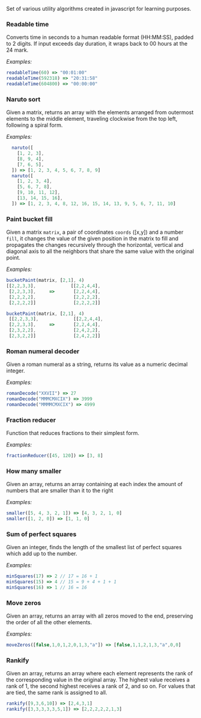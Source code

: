 Set of various utility algorithms created in javascript for learning purposes.

### Readable time

Converts time in seconds to a human readable format (HH:MM:SS), padded to 2 digits.
If input exceeds day duration, it wraps back to 00 hours at the 24 mark.

_Examples:_

```javascript
readableTime(60) => "00:01:00"
readableTime(592318) => "20:31:58"
readableTime(604800) => "00:00:00"
```

### Naruto sort

Given a matrix, returns an array with the elements arranged from outermost elements to the middle element, traveling clockwise from the top left, following a spiral form.

_Examples:_

```javascript
  naruto([
    [1, 2, 3],
    [8, 9, 4],
    [7, 6, 5],
  ]) => [1, 2, 3, 4, 5, 6, 7, 8, 9]
  naruto([
    [1, 2, 3, 4],
    [5, 6, 7, 8],
    [9, 10, 11, 12],
    [13, 14, 15, 16],
  ]) => [1, 2, 3, 4, 8, 12, 16, 15, 14, 13, 9, 5, 6, 7, 11, 10]
```

### Paint bucket fill

Given a matrix `matrix`, a pair of coordinates `coords` ([x,y]) and a number `fill`, it changes the value of the given position in the matrix to fill and propagates the changes recursively through the horizontal, vertical and diagonal axis to all the neighbors that share the same value with the original point.

_Examples:_

```javascript
bucketPaint(matrix, [2,1], 4)
[[2,2,3,3],             [[2,2,4,4],
 [2,2,3,3],     =>       [2,2,4,4],
 [2,2,2,2],              [2,2,2,2],
 [2,2,2,2]]              [2,2,2,2]]

bucketPaint(matrix, [2,1], 4)
 [[2,2,3,3],             [[2,2,4,4],
 [2,2,3,3],     =>       [2,2,4,4],
 [2,3,2,2],              [2,4,2,2],
 [2,3,2,2]]              [2,4,2,2]]
```

### Roman numeral decoder

Given a roman numeral as a string, returns its value as a numeric decimal integer.

_Examples:_

```javascript
romanDecode("XXVII") => 27
romanDecode("MMMCMXCIX") => 3999
romanDecode("MMMMCMXCIX") => 4999
```

### Fraction reducer

Function that reduces fractions to their simplest form.

_Examples:_

```javascript
fractionReducer([45, 120]) => [3, 8]
```

### How many smaller

Given an array, returns an array containing at each index the amount of numbers that are smaller than it to the right

_Examples:_

```javascript
smaller([5, 4, 3, 2, 1]) => [4, 3, 2, 1, 0]
smaller([1, 2, 0]) => [1, 1, 0]
```

### Sum of perfect squares

Given an integer, finds the length of the smallest list of perfect squares which add up to the number.

_Examples:_

```javascript
minSquares(17) => 2 // 17 = 16 + 1
minSquares(15) => 4 // 15 = 9 + 4 + 1 + 1
minSquares(16) => 1 // 16 = 16
```

### Move zeros

Given an array, returns an array with all zeros moved to the end, preserving the order of all the other elements.

_Examples:_

```javascript
moveZeros([false,1,0,1,2,0,1,3,"a"]) => [false,1,1,2,1,3,"a",0,0]
```

### Rankify

Given an array, returns an array where each element represents the rank of the corresponding value in the original array. The highest value receives a rank of 1, the second highest receives a rank of 2, and so on. For values that are tied, the same rank is assigned to all.

```javascript
rankify([9,3,6,10]) => [2,4,3,1]
rankify([3,3,3,3,3,5,1]) => [2,2,2,2,2,1,3]
```
